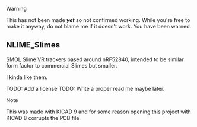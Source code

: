 > [!WARNING]
> This has not been made ***yet*** so not confirmed working. While you're free to make it anyway, do not blame me if it doesn't work. You have been warned.

## NLIME_Slimes
SMOL Slime VR trackers based around nRF52840, intended to be similar form factor to commercial Slimes but smaller.

I kinda like them. 

TODO: Add a license 
TODO: Write a proper read me maybe later. 


> [!NOTE]
> This was made with KICAD 9 and for some reason opening this project with KICAD 8 corrupts the PCB file.
